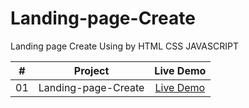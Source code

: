 # Landing-page-Create
Landing page Create Using by HTML CSS JAVASCRIPT

|  #  |                                                           Project                                                           |                                           Live Demo                                           |
| :-: | :-------------------------------------------------------------------------------------------------------------------------: | :-------------------------------------------------------------------------------------------: |
| 01  |   Landing-page-Create      |[Live Demo](https://iariful.github.io/Landing-page-Create/)




